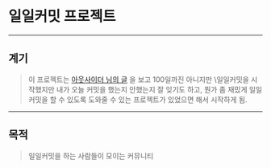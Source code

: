 # 일일커밋 프로젝트
----
## 계기
> 이 프로젝트는 [아웃사이더 님의 글](https://blog.outsider.ne.kr/1141) 을 보고 100일까진 아니지만 \일일커밋을 시작했지만 
내가 오늘 커밋을 했는지 안했는지 잘 잊기도 하고, 뭔가 좀 재밌게 일일 커밋을 할 수 있도록 도와줄 수 있는 프로젝트가 있었으면 해서 시작하게 됨.

----
## 목적
> 일일커밋을 하는 사람들이 모이는 커뮤니티